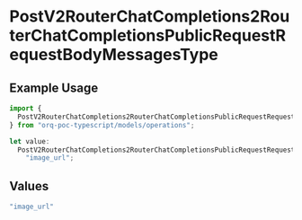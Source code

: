 # PostV2RouterChatCompletions2RouterChatCompletionsPublicRequestRequestBodyMessagesType

## Example Usage

```typescript
import {
  PostV2RouterChatCompletions2RouterChatCompletionsPublicRequestRequestBodyMessagesType,
} from "orq-poc-typescript/models/operations";

let value:
  PostV2RouterChatCompletions2RouterChatCompletionsPublicRequestRequestBodyMessagesType =
    "image_url";
```

## Values

```typescript
"image_url"
```